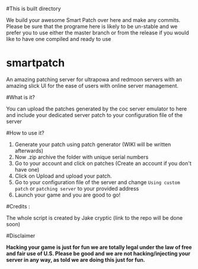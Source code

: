 #This is built directory

We build your awesome Smart Patch over here and make any commits. Please be sure that the programe here is likely to be un-stable and we prefer you to use either the master branch or from the release if you would like to have one compiled and ready to use

# smartpatch
An amazing patching server for ultrapowa and redmoon servers with an amazing slick UI for the ease of users with online server management.

#What is it?

You can upload the patches generated by the coc server emulator to here and include your dedicated server patch to your configuration file of the server

#How to use it?

1. Generate your patch using patch generator (WIKI will be written afterwards)
2. Now .zip archive the folder with unique serial numbers
3. Go to your account and click on patches (Create an account if you don't have one)
4. Click on Upload and upload your patch.
5. Go to your configuration file of the server and change `Using custom patch` or `patching server` to your provided address
6. Launch your game and you are good to go!

#Credits : 

The whole script is created by Jake cryptic (link to the repo will be done soon)

#Disclaimer

**Hacking your game is just for fun we are totally legal under the law of free and fair use of U.S. Please be good and we are not hacking/injecting your server in any way, as told we are doing this just for fun.** 
